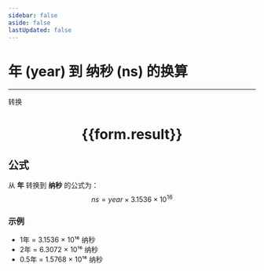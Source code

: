```yaml
---
sidebar: false
aside: false
lastUpdated: false
---
```

# 年 (year) 到 纳秒 (ns) 的换算

---
<script setup>
import { onMounted, reactive, inject, ref } from 'vue'
import { NButton, NForm, NFormItem, NInputNumber, NCard } from 'naive-ui'
import { defineClientComponent } from 'vitepress'

const convert = inject('convert')

const form = reactive({
  number: null,
  result: '',
})

const convertHandler = () => {
  if (form.number !== null && !isNaN(form.number)) {
    const convertedValue = parseFloat(form.number) * 31536000000000000
    form.result = `${form.number}年 = ${convertedValue.toFixed(0)}纳秒`
  } else {
    form.result = '请输入有效的数值。'
  }
}
</script>

<n-form size="large" :model="form">
  <n-form-item label="年">
    <n-input-number v-model:value="form.number" placeholder="输入年数" style="width: 100%" />
  </n-form-item>
  <n-form-item>
    <n-button type="primary" @click="convertHandler" block>转换</n-button>
  </n-form-item>
</n-form>

<n-card  embedded :bordered="false" hoverable>
  <div  style="text-align:center">
    <h1>{{form.result}}</h1>
  </div>
</n-card>

## 公式

从 **年** 转换到 **纳秒** 的公式为：
$$ ns = year \times 3.1536 \times 10^{16} $$

### 示例
- 1年 = 3.1536 × 10¹⁶ 纳秒
- 2年 = 6.3072 × 10¹⁶ 纳秒
- 0.5年 = 1.5768 × 10¹⁶ 纳秒